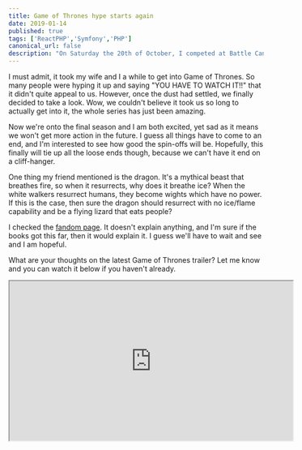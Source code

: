 ```yaml
---
title: Game of Thrones hype starts again
date: 2019-01-14
published: true
tags: ['ReactPHP','Symfony','PHP']
canonical_url: false
description: "On Saturday the 20th of October, I competed at Battle Cancer alongside 3 of my CrossFit friends; Pete, Phil and Matt. The event had somewhere around 1,000 people attending to watch a range of CrossFit teams compete with one another."
---
```


I must admit, it took my wife and I a while to get into Game of Thrones. So many people were hyping it up and saying "YOU HAVE TO WATCH IT!!" that it didn't quite appeal to us. However, once the dust had settled, we finally decided to take a look. Wow, we couldn't believe it took us so long to actually get into it, the whole series has just been amazing.

Now we're onto the final season and I am both excited, yet sad as it means we won't get more action in the future. I guess all things have to come to an end, and I'm interested to see how good the spin-offs will be. Hopefully, this finally will tie up all the loose ends though, because we can't have it end on a cliff-hanger.

One thing my friend mentioned is the dragon. It's a mythical beast that breathes fire, so when it resurrects, why does it breathe ice? When the white walkers resurrect humans, they become wights which have no power. If this is the case, then sure the dragon should resurrect with no ice/flame capability and be a flying lizard that eats people?

I checked the [fandom page](https://gameofthrones.fandom.com/wiki/White_Walkers). It doesn't explain anything, and I'm sure if the books got this far, then it would explain it. I guess we'll have to wait and see and I am hopeful.

What are your thoughts on the latest Game of Thrones trailer? Let me know and you can watch it below if you haven't already.

<iframe width="560" height="315" src="https://www.youtube.com/embed/wA38GCX4Tb0" allowfullscreen></iframe>
